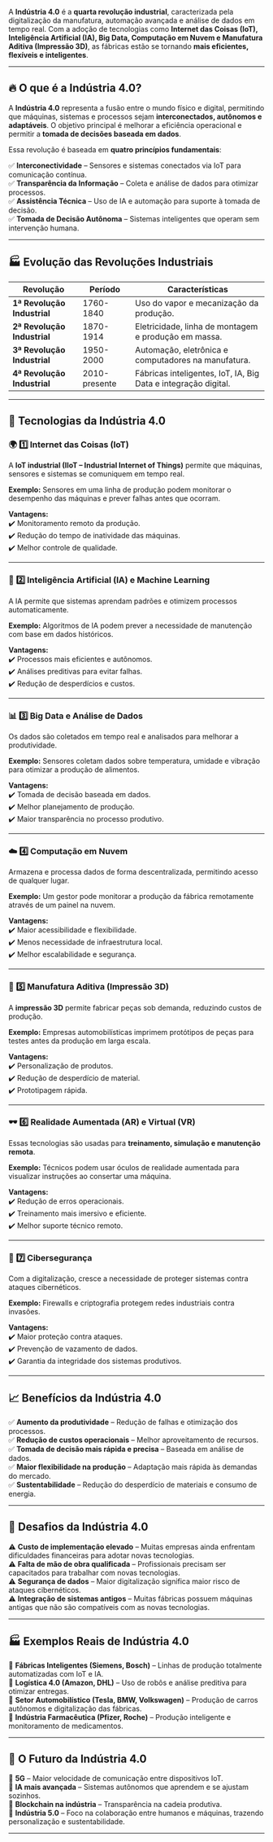 A **Indústria 4.0** é a **quarta revolução industrial**, caracterizada pela digitalização da manufatura, automação avançada e análise de dados em tempo real. Com a adoção de tecnologias como **Internet das Coisas (IoT), Inteligência Artificial (IA), Big Data, Computação em Nuvem e Manufatura Aditiva (Impressão 3D)**, as fábricas estão se tornando **mais eficientes, flexíveis e inteligentes**.

---
## 🔥 **O que é a Indústria 4.0?**

A **Indústria 4.0** representa a fusão entre o mundo físico e digital, permitindo que máquinas, sistemas e processos sejam **interconectados, autônomos e adaptáveis**. O objetivo principal é melhorar a eficiência operacional e permitir a **tomada de decisões baseada em dados**.

Essa revolução é baseada em **quatro princípios fundamentais**:

✅ **Interconectividade** – Sensores e sistemas conectados via IoT para comunicação contínua.  
✅ **Transparência da Informação** – Coleta e análise de dados para otimizar processos.  
✅ **Assistência Técnica** – Uso de IA e automação para suporte à tomada de decisão.  
✅ **Tomada de Decisão Autônoma** – Sistemas inteligentes que operam sem intervenção humana.

---

## 🏭 **Evolução das Revoluções Industriais**

|Revolução|Período|Características|
|---|---|---|
|**1ª Revolução Industrial**|1760-1840|Uso do vapor e mecanização da produção.|
|**2ª Revolução Industrial**|1870-1914|Eletricidade, linha de montagem e produção em massa.|
|**3ª Revolução Industrial**|1950-2000|Automação, eletrônica e computadores na manufatura.|
|**4ª Revolução Industrial**|2010-presente|Fábricas inteligentes, IoT, IA, Big Data e integração digital.|

---

## 🔑 **Tecnologias da Indústria 4.0**

### 🌍 **1️⃣ Internet das Coisas (IoT)**

A **IoT industrial (IIoT – Industrial Internet of Things)** permite que máquinas, sensores e sistemas se comuniquem em tempo real.

**Exemplo:** Sensores em uma linha de produção podem monitorar o desempenho das máquinas e prever falhas antes que ocorram.

**Vantagens:**  
✔️ Monitoramento remoto da produção.  
✔️ Redução do tempo de inatividade das máquinas.  
✔️ Melhor controle de qualidade.

---

### 🤖 **2️⃣ Inteligência Artificial (IA) e Machine Learning**

A IA permite que sistemas aprendam padrões e otimizem processos automaticamente.

**Exemplo:** Algoritmos de IA podem prever a necessidade de manutenção com base em dados históricos.

**Vantagens:**  
✔️ Processos mais eficientes e autônomos.  
✔️ Análises preditivas para evitar falhas.  
✔️ Redução de desperdícios e custos.

---

### 📊 **3️⃣ Big Data e Análise de Dados**

Os dados são coletados em tempo real e analisados para melhorar a produtividade.

**Exemplo:** Sensores coletam dados sobre temperatura, umidade e vibração para otimizar a produção de alimentos.

**Vantagens:**  
✔️ Tomada de decisão baseada em dados.  
✔️ Melhor planejamento de produção.  
✔️ Maior transparência no processo produtivo.

---

### ☁️ **4️⃣ Computação em Nuvem**

Armazena e processa dados de forma descentralizada, permitindo acesso de qualquer lugar.

**Exemplo:** Um gestor pode monitorar a produção da fábrica remotamente através de um painel na nuvem.

**Vantagens:**  
✔️ Maior acessibilidade e flexibilidade.  
✔️ Menos necessidade de infraestrutura local.  
✔️ Melhor escalabilidade e segurança.

---

### 🔧 **5️⃣ Manufatura Aditiva (Impressão 3D)**

A **impressão 3D** permite fabricar peças sob demanda, reduzindo custos de produção.

**Exemplo:** Empresas automobilísticas imprimem protótipos de peças para testes antes da produção em larga escala.

**Vantagens:**  
✔️ Personalização de produtos.  
✔️ Redução de desperdício de material.  
✔️ Prototipagem rápida.

---

### 🕶 **6️⃣ Realidade Aumentada (AR) e Virtual (VR)**

Essas tecnologias são usadas para **treinamento, simulação e manutenção remota**.

**Exemplo:** Técnicos podem usar óculos de realidade aumentada para visualizar instruções ao consertar uma máquina.

**Vantagens:**  
✔️ Redução de erros operacionais.  
✔️ Treinamento mais imersivo e eficiente.  
✔️ Melhor suporte técnico remoto.

---

### 🔐 **7️⃣ Cibersegurança**

Com a digitalização, cresce a necessidade de proteger sistemas contra ataques cibernéticos.

**Exemplo:** Firewalls e criptografia protegem redes industriais contra invasões.

**Vantagens:**  
✔️ Maior proteção contra ataques.  
✔️ Prevenção de vazamento de dados.  
✔️ Garantia da integridade dos sistemas produtivos.

---

## 📈 **Benefícios da Indústria 4.0**

✅ **Aumento da produtividade** – Redução de falhas e otimização dos processos.  
✅ **Redução de custos operacionais** – Melhor aproveitamento de recursos.  
✅ **Tomada de decisão mais rápida e precisa** – Baseada em análise de dados.  
✅ **Maior flexibilidade na produção** – Adaptação mais rápida às demandas do mercado.  
✅ **Sustentabilidade** – Redução do desperdício de materiais e consumo de energia.

---

## 🚧 **Desafios da Indústria 4.0**

⚠️ **Custo de implementação elevado** – Muitas empresas ainda enfrentam dificuldades financeiras para adotar novas tecnologias.  
⚠️ **Falta de mão de obra qualificada** – Profissionais precisam ser capacitados para trabalhar com novas tecnologias.  
⚠️ **Segurança de dados** – Maior digitalização significa maior risco de ataques cibernéticos.  
⚠️ **Integração de sistemas antigos** – Muitas fábricas possuem máquinas antigas que não são compatíveis com as novas tecnologias.

---

## 🏭 **Exemplos Reais de Indústria 4.0**

📌 **Fábricas Inteligentes (Siemens, Bosch)** – Linhas de produção totalmente automatizadas com IoT e IA.  
📌 **Logística 4.0 (Amazon, DHL)** – Uso de robôs e análise preditiva para otimizar entregas.  
📌 **Setor Automobilístico (Tesla, BMW, Volkswagen)** – Produção de carros autônomos e digitalização das fábricas.  
📌 **Indústria Farmacêutica (Pfizer, Roche)** – Produção inteligente e monitoramento de medicamentos.

---

## 🔮 **O Futuro da Indústria 4.0**

📡 **5G** – Maior velocidade de comunicação entre dispositivos IoT.  
🧠 **IA mais avançada** – Sistemas autônomos que aprendem e se ajustam sozinhos.  
🔗 **Blockchain na indústria** – Transparência na cadeia produtiva.  
🌱 **Indústria 5.0** – Foco na colaboração entre humanos e máquinas, trazendo personalização e sustentabilidade.

---
